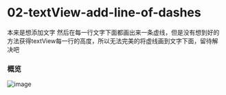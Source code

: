 # 02-textView-add-line-of-dashes
本来是想添加文字 然后在每一行文字下面都画出来一条虚线，但是没有想到好的方法获得textView每一行的高度，所以无法完美的将虚线画到文字下面，留待解决吧
### 概览
![image](http://images.cnblogs.com/cnblogs_com/XXxiaotaiyang/763926/o_textView%20line%20of%20dashes.gif)
